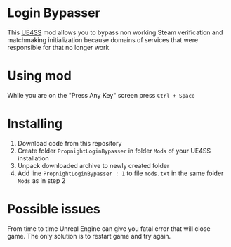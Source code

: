 # Login Bypasser
This [UE4SS](https://github.com/UE4SS-RE/RE-UE4SS) mod allows you to bypass non working Steam verification
and matchmaking initialization because domains of services that were responsible for that no longer work

# Using mod
While you are on the "Press Any Key" screen press `Ctrl + Space`

# Installing
1. Download code from this repository
2. Create folder `PropnightLoginBypasser` in folder `Mods` of your UE4SS installation
3. Unpack downloaded archive to newly created folder
4. Add line `PropnightLoginBypasser : 1` to file `mods.txt` in the same folder `Mods` as in step 2

# Possible issues
From time to time Unreal Engine can give you fatal error that will close game. The only solution is to restart game and try again.
